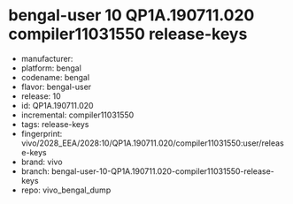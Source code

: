 # bengal-user 10 QP1A.190711.020 compiler11031550 release-keys
- manufacturer: 
- platform: bengal
- codename: bengal
- flavor: bengal-user
- release: 10
- id: QP1A.190711.020
- incremental: compiler11031550
- tags: release-keys
- fingerprint: vivo/2028_EEA/2028:10/QP1A.190711.020/compiler11031550:user/release-keys
- brand: vivo
- branch: bengal-user-10-QP1A.190711.020-compiler11031550-release-keys
- repo: vivo_bengal_dump
